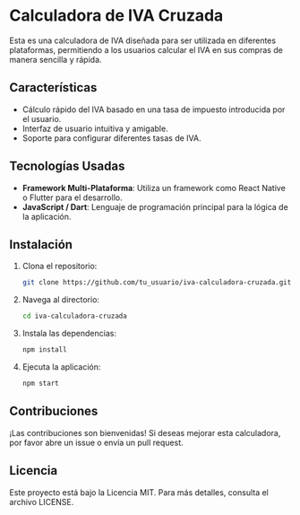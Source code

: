 # Calculadora de IVA Cruzada

Esta es una calculadora de IVA diseñada para ser utilizada en diferentes plataformas, permitiendo a los usuarios calcular el IVA en sus compras de manera sencilla y rápida.

## Características
- Cálculo rápido del IVA basado en una tasa de impuesto introducida por el usuario.
- Interfaz de usuario intuitiva y amigable.
- Soporte para configurar diferentes tasas de IVA.

## Tecnologías Usadas
- **Framework Multi-Plataforma**: Utiliza un framework como React Native o Flutter para el desarrollo.
- **JavaScript / Dart**: Lenguaje de programación principal para la lógica de la aplicación.

## Instalación
1. Clona el repositorio:
   ```bash
   git clone https://github.com/tu_usuario/iva-calculadora-cruzada.git
   ```
2. Navega al directorio:
   ```bash
   cd iva-calculadora-cruzada
   ```
3. Instala las dependencias:
   ```bash
   npm install
   ```
4. Ejecuta la aplicación:
   ```bash
   npm start
   ```

## Contribuciones
¡Las contribuciones son bienvenidas! Si deseas mejorar esta calculadora, por favor abre un issue o envía un pull request.

## Licencia
Este proyecto está bajo la Licencia MIT. Para más detalles, consulta el archivo LICENSE.